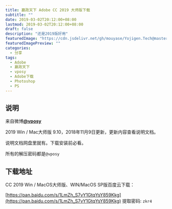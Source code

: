 ```yaml
---
title: 赢政天下 Adobe CC 2019 大师版下载
subtitle: ""
date: 2019-03-02T20:12:00+08:00
lastmod: 2019-03-02T20:12:00+08:00
draft: false
description: "还是2019版好用"
featuredImage: "https://cdn.jsdelivr.net/gh/mouyase/Yojigen.Tech@master/static/assets/3/cover.jpg"
featuredImagePreview: ""
categories: 
  - 分享
tags: 
  - Adobe
  - 嬴政天下
  - vposy
  - Adobe下载
  - Photoshop
  - PS
---
```


<!--more-->

## 说明

来自微博[**@vposy**](https://weibo.com/vposy)

2019 Win / Mac大师版 9.10，2018年11月9日更新，更新内容查看说明文档。

说明文档网盘里就有。下载安装前必看。

所有的解压密码都是`@vposy`

## 下载地址

CC 2019 Win / MacOS大师版、WIN/MacOS SP版百度云下载：

[https://pan.baidu.com/s/1LmZh_S7vY1GtqYsY859Kkg](https://pan.baidu.com/s/1LmZh_S7vY1GtqYsY859Kkg) 提取密码: `zkr4`
